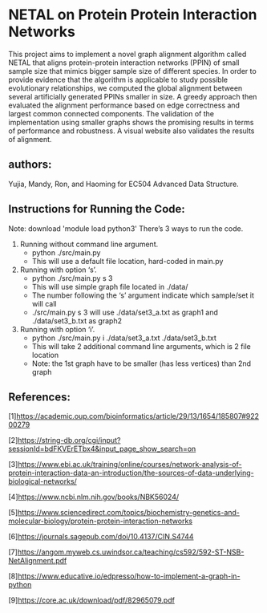 # NETAL on Protein Protein Interaction Networks
This project aims to implement a novel graph alignment algorithm called NETAL that aligns protein-protein interaction networks (PPIN) of small sample size that mimics bigger sample size of different species. In order to provide evidence that the algorithm is applicable to study possible evolutionary relationships, we computed the global alignment between several artificially generated PPINs smaller in size. A greedy approach then evaluated the alignment performance based on edge correctness and largest common connected components. The validation of the implementation using smaller graphs shows the promising results in terms of performance and robustness. A visual website also validates the results of alignment. 

## authors:
Yujia, Mandy, Ron, and Haoming for EC504 Advanced Data Structure.

## Instructions for Running the Code:
Note: download 'module load python3'
There’s 3 ways to run the code.
1. Running without command line argument. 
    - python ./src/main.py
    - This will use a default file location, hard-coded in main.py
2. Running with option ‘s’. 
    - python ./src/main.py s 3
    - This will use simple graph file located in ./data/
    - The number following the ‘s’ argument indicate which sample/set it will call
    - ./src/main.py s 3 will use ./data/set3_a.txt as graph1 and ./data/set3_b.txt as graph2
3. Running with option ‘i’. 
    - python ./src/main.py i ./data/set3_a.txt ./data/set3_b.txt
    - This will take 2 additional command line arguments, which is 2 file location
    - Note: the 1st graph have to be smaller (has less vertices) than 2nd graph

## References:
[1]https://academic.oup.com/bioinformatics/article/29/13/1654/185807#92200279   

[2]https://string-db.org/cgi/input?sessionId=bdFKVErETbx4&input_page_show_search=on

[3]https://www.ebi.ac.uk/training/online/courses/network-analysis-of-protein-interaction-data-an-introduction/the-sources-of-data-underlying-biological-networks/ 

[4]https://www.ncbi.nlm.nih.gov/books/NBK56024/

[5]https://www.sciencedirect.com/topics/biochemistry-genetics-and-molecular-biology/protein-protein-interaction-networks 

[6]https://journals.sagepub.com/doi/10.4137/CIN.S4744 

[7]https://angom.myweb.cs.uwindsor.ca/teaching/cs592/592-ST-NSB-NetAlignment.pdf 

[8]https://www.educative.io/edpresso/how-to-implement-a-graph-in-python 

[9]https://core.ac.uk/download/pdf/82965079.pdf 


